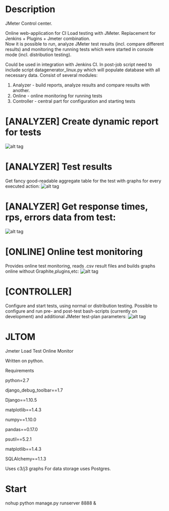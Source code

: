 # Description
JMeter Control center.

Online web-application for CI Load testing with JMeter. Replacement for Jenkins + Plugins + Jmeter combination.  
Now it is possible to run, analyze JMeter test results (incl. compare different results) and monitoring the running tests which were started in console mode (incl. distribution testing). 

Could be used in integration with Jenkins CI. In post-job script need to include script datagenerator_linux.py which will populate database with all necessary data.
Consist of several modules:

1. Analyzer - build reports, analyze results and compare results with another.
2. Online - online monitoring for running tests
3. Controller - central part for configuration and starting tests


# [ANALYZER] Create dynamic report for tests
![alt tag](https://github.com/v0devil/jltom/blob/master/pics/report.png)

# [ANALYZER] Test results
Get fancy good-readable aggregate table for the test with graphs for every executed action:
![alt tag](https://github.com/v0devil/jltom/blob/master/pics/aggregate.png)

# [ANALYZER] Get response times, rps, errors data from test:
![alt tag](https://github.com/v0devil/jltom/blob/master/pics/graphs.png)

# [ONLINE] Online test monitoring
Provides online test monitoring, reads .csv result files and builds graphs online without Graphite,plugins,etc:
![alt tag](https://github.com/v0devil/jltom/blob/master/pics/online.png)

# [CONTROLLER]
Configure and start tests, using normal or distribution testing. Possible to configure and run pre- and post-test bash-scripts (currently on development) and additional JMeter test-plan parameters:
![alt tag](https://github.com/v0devil/jltom/blob/master/pics/controller_1.png)

# JLTOM 
Jmeter Load Test Online Monitor

Written on python.

Requirements

python=2.7

django_debug_toolbar==1.7

Django==1.10.5

matplotlib==1.4.3

numpy==1.10.0

pandas==0.17.0

psutil==5.2.1

matplotlib==1.4.3

SQLAlchemy==1.1.3


Uses c3/j3 graphs 
For data storage uses Postgres.

# Start

nohup python manage.py runserver 8888 &

